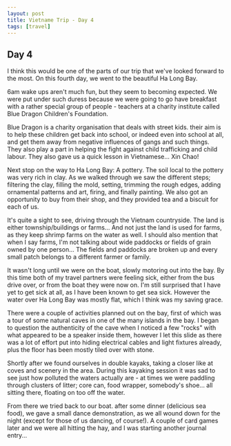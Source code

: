 ```yaml
---
layout: post
title: Vietname Trip - Day 4
tags: [travel]
---
```


## Day 4

I think this would be one of the parts of our trip that we've looked forward to the most. On this fourth day, we went to the beautiful Ha Long Bay.

6am wake ups aren't much fun, but they seem to becoming expected. We were put under such duress because we were going to go have breakfast with a rather special group of people - teachers at a charity institute called Blue Dragon Children's Foundation.

Blue Dragon is a charity organisation that deals with street kids. their aim is to help these children get back into school, or indeed even into school at all, and get them away from negative influences of gangs and such things. They also play a part in helping the fight against child trafficking and child labour. They also gave us a quick lesson in Vietnamese... Xin Chao!

Next stop on the way to  Ha Long Bay: A pottery. The soil local to the pottery was very rich in clay. As we walked through we saw the different steps; filtering the clay, filling the mold, setting, trimming the rough edges, adding ornamental patterns and art, firing, and finally painting. We also got an opportunity to buy from their shop, and they provided tea and a biscuit for each of us.

It's quite a sight to see, driving through the Vietnam countryside. The land is either township/buildings or farms... And not just the land is used for farms, as they keep shrimp farms on the water as well. I should also mention that when I say farms, I'm not talking about wide paddocks or fields of grain owned by one person... The fields and paddocks are broken up and every small patch belongs to a different farmer or family.

It wasn't long until we were on the boat, slowly motoring out into the bay. By this time both of my travel partners were feeling sick, either from the bus drive over, or from the boat they were now on. I'm still surprised that I have yet to get sick at all, as  I have been known to get sea sick. However the water over Ha Long Bay was mostly flat, which I think was my saving grace.

There were a couple of activities planned out on the bay, first of which was a tour of some natural caves in one of the many islands in the bay. I began to question the authenticity of the cave when I noticed a few "rocks" with what appeared to be a speaker inside them, however I let this slide as there was a lot of effort put into hiding electrical cables and light fixtures already, plus the floor has been mostly tiled over with stone.

Shortly after we found ourselves in double kayaks, taking a closer like at coves and scenery in the area. During this kayaking session it was sad to see just how polluted the waters actually are - at times we were paddling through clusters of litter; core can, food wrapper, somebody's shoe... all sitting there, floating on too off the water.

From there we tried back to our boat. after some dinner (delicious sea food), we gave a small dance demonstration, as we all wound down for the night (except for those of us dancing, of course!). A couple of card games later and we were all hitting the hay, and I was starting another journal entry...
